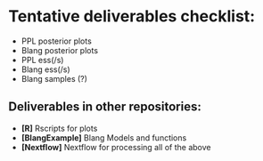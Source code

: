 # Tentative deliverables checklist:
+ PPL posterior plots
+ Blang posterior plots
+ PPL ess(/s)
+ Blang ess(/s)
+ Blang samples (?)
## Deliverables in other repositories:
+ **[R]** Rscripts for plots
+ **[BlangExample]** Blang Models and functions
+ **[Nextflow]** Nextflow for processing all of the above
